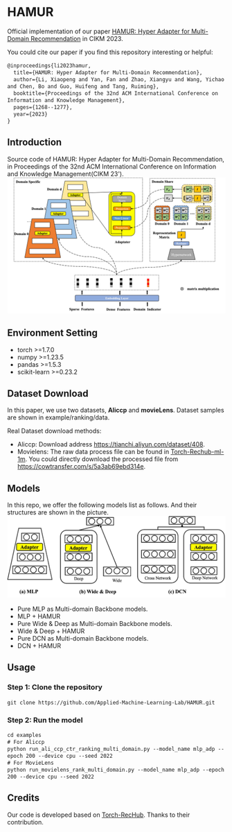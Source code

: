 # HAMUR

Official implementation of our paper [HAMUR: Hyper Adapter for Multi-Domain Recommendation](https://arxiv.org/pdf/2309.06217.pdf) in CIKM 2023.

You could cite our paper if you find this repository interesting or helpful:
```
@inproceedings{li2023hamur,
  title={HAMUR: Hyper Adapter for Multi-Domain Recommendation},
  author={Li, Xiaopeng and Yan, Fan and Zhao, Xiangyu and Wang, Yichao and Chen, Bo and Guo, Huifeng and Tang, Ruiming},
  booktitle={Proceedings of the 32nd ACM International Conference on Information and Knowledge Management},
  pages={1268--1277},
  year={2023}
}
```

## Introduction
Source code of HAMUR: Hyper Adapter for Multi-Domain Recommendation, in Proceedings of the 32nd ACM International Conference on Information and Knowledge Management(CIKM 23').
!['Img_HAMUR'](framework.jpg)

## Environment Setting
* torch >=1.7.0
* numpy >=1.23.5
* pandas >=1.5.3
* scikit-learn >=0.23.2

## Dataset Download
In this paper, we use two datasets, **Aliccp** and **movieLens**. Dataset samples are shown in example/ranking/data.

Real Dataset download methods:
* Aliccp: Download address https://tianchi.aliyun.com/dataset/408.
* Movielens: The raw data process file can be found in [Torch-Rechub-ml-1m](https://github.com/morningsky/Torch-RecHub/tree/main/examples/matching/data/ml-1m). You could directly download the processed file from https://cowtransfer.com/s/5a3ab69ebd314e.

## Models
In this repo, we offer the following models list as follows. And their structures are shown in the picture.
!['Img_DifferentBackbone'](DifferentBackbone.jpg)
* Pure MLP as Multi-domain Backbone models.
* MLP + HAMUR
* Pure Wide & Deep as Multi-domain Backbone models.
* Wide & Deep + HAMUR
* Pure DCN as Multi-domain Backbone models. 
* DCN + HAMUR

## Usage

### Step 1: Clone the repository
```Shell
git clone https://github.com/Applied-Machine-Learning-Lab/HAMUR.git
```

### Step 2: Run the model
```Shell
cd examples
# For Aliccp
python run_ali_ccp_ctr_ranking_multi_domain.py --model_name mlp_adp --epoch 200 --device cpu --seed 2022 
# For MovieLens
python run_movielens_rank_multi_domain.py --model_name mlp_adp --epoch 200 --device cpu --seed 2022 

```

## Credits
Our code is developed based on [Torch-RecHub](https://github.com/datawhalechina/torch-rechub). Thanks to their contribution.




